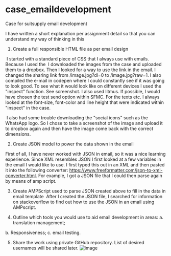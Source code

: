 # case_emaildevelopment
Case for suitsupply email development

I have written a short explanation per assignment detail so that you can understand my way of thinking in this

1.	Create a full responsible HTML file as per email design

 I started with a standard piece of CSS that I always use with emails. Because I used the <img src> I downloaded the images from the case and uploaded them to a dropbox. Then I looked for a way to use the link in the email. I changed the sharing link from /image.jpg?dl=0 to /image.jpg?raw=1. I also compiled the e-mail in codepen where I could constantly see if it was going to look good. To see what it would look like on different devices I used the "inspect" function. See screenshot. I also used litmus. If possible, I would have chosen the test send option within SFMC. For the texts etc. I always looked at the font-size, font-color and line height that were indicated within "inspect" in the case.

 I also had some trouble downloading the "social icons" such as the WhatsApp logo. So I chose to take a screenshot of the image and upload it to dropbox again and then have the image come back with the correct dimensions.





2.	Create JSON model to power the data shown in the email

First of all, I have never worked with JSON in email, so it was a nice learning experience. Since XML resembles JSON I first looked at a few variables in the email I would like to use. I first typed this out in an XML and then pasted it into the following converter: https://www.freeformatter.com/json-to-xml-converter.html.
For example, I got a JSON file that I could then parse again by means of amp script.





3.	Create AMPScript used to parse JSON created above to fill in the data in email template
 After I created the JSON file, I searched for information on stackoverflow to find out how to use the JSON in an email using AMPscript.

4.	Outline which tools you would use to aid email development in areas:
a.	translation management;

b. Responsiveness;
c. email testing.

5. Share the work using private GitHub repository. List of desired usernames will be shared later.
![image](https://user-images.githubusercontent.com/80980797/111979306-35e17f00-8b05-11eb-8cfd-3013a9de0db0.png)
